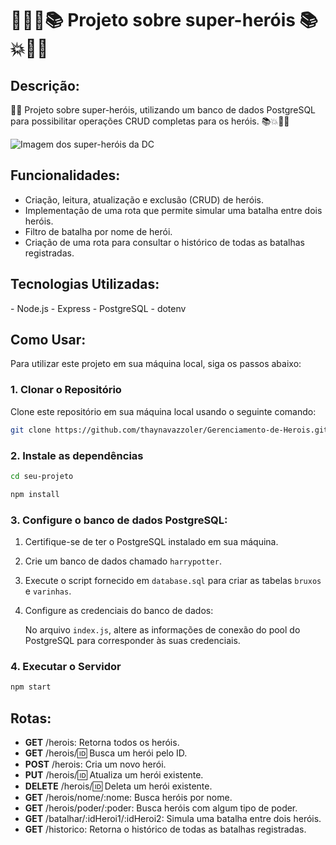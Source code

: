 <h1> 🦹‍♂️💥📚 Projeto sobre super-heróis 📚💥🦹‍♂️ </h1>

<h2> Descrição: </h2>

🦸‍♂️ Projeto sobre super-heróis, utilizando um banco de dados PostgreSQL para possibilitar operações CRUD completas para os heróis. 📚💥🦹‍♂️

<img src="https://assetsio.reedpopcdn.com/DawnofDC_PNahbHU.jpg?width=1200&height=900&fit=crop&quality=100&format=png&enable=upscale&auto=webp" alt="Imagem dos super-heróis da DC">

<h2>Funcionalidades:</h2>

- Criação, leitura, atualização e exclusão (CRUD) de heróis.
- Implementação de uma rota que permite simular uma batalha entre dois heróis.
- Filtro de batalha por nome de herói.
- Criação de uma rota para consultar o histórico de todas as batalhas registradas.

<h2> Tecnologias Utilizadas: </h2>
- Node.js
- Express
- PostgreSQL
- dotenv

<h2> Como Usar: </h2>
Para utilizar este projeto em sua máquina local, siga os passos abaixo:

### 1. Clonar o Repositório

Clone este repositório em sua máquina local usando o seguinte comando:

```bash
git clone https://github.com/thaynavazzoler/Gerenciamento-de-Herois.git
 ```

### 2. Instale as dependências 
```bash
cd seu-projeto
 ```
 ```bash
npm install
 ```

### 3. Configure o banco de dados PostgreSQL:
1. Certifique-se de ter o PostgreSQL instalado em sua máquina.

2. Crie um banco de dados chamado `harrypotter`.

3. Execute o script fornecido em `database.sql` para criar as tabelas `bruxos` e `varinhas`.

4. Configure as credenciais do banco de dados:

    No arquivo `index.js`, altere as informações de conexão do pool do PostgreSQL para corresponder às suas credenciais.

### 4.  Executar o Servidor
```bash
npm start  
```

<h2> Rotas: </h2>

- **GET** /herois: Retorna todos os heróis.
- **GET** /herois/:id: Busca um herói pelo ID.
- **POST** /herois: Cria um novo herói.
- **PUT** /herois/:id: Atualiza um herói existente.
- **DELETE** /herois/:id: Deleta um herói existente.
- **GET** /herois/nome/:nome: Busca heróis por nome.
- **GET** /herois/poder/:poder: Busca heróis com algum tipo de poder.
- **GET** /batalhar/:idHeroi1/:idHeroi2: Simula uma batalha entre dois heróis.
- **GET** /historico: Retorna o histórico de todas as batalhas registradas.